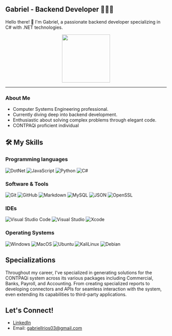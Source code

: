 ## Gabriel - Backend Developer 👨🏻‍💻

Hello there! 👋 I'm Gabriel, a passionate backend developer specializing in C# with .NET technologies.

<p align="center">
  <img src="https://github.com/7oSkaaa/7oSkaaa/blob/main/Images/about_me.gif?raw=true" width="150px">
</p>
<HR>

### About Me

- Computer Systems Engineering professional.
- Currently diving deep into backend development.
- Enthusiastic about solving complex problems through elegant code.
- CONTPAQi proficient individual

## 🛠️ My Skills

### Programming languages

![DotNet](https://img.shields.io/badge/.Net-129?style=flat-square&logo=.net&logoColor=pur)
![JavaScript](https://img.shields.io/badge/JavaScript-F7DF1E?style=flat-square&logo=JavaScript&logoColor=white)
![Python](https://img.shields.io/badge/Python-3776AB?style=flat-square&logo=Python&logoColor=white)
![C#](https://img.shields.io/badge/CSharp-129?style=flat-square&logo=CSharp&logoColor=white)

### Software & Tools

![Git](https://img.shields.io/badge/Git-F05032?style=flat-square&logo=Git&logoColor=white)
![GitHub](https://img.shields.io/badge/GitHub-181717?style=flat-square&logo=GitHub&logoColor=white)
![Markdown](https://img.shields.io/badge/Markdown-000000?style=flat-square&logo=Markdown&logoColor=white)
![MySQL](https://img.shields.io/badge/MySQL-4479A1?style=flat-square&logo=MySQL&logoColor=white)
![JSON](https://img.shields.io/badge/JSON-000000?style=flat-square&logo=JSON&logoColor=white)
![OpenSSL](https://img.shields.io/badge/OpenSSL-721412?style=flat-square&logo=OpenSSL&logoColor=white)

### IDEs

![Visual Studio Code](https://img.shields.io/badge/Visual_Studio_Code-007ACC?style=flat-square&logo=Visual-Studio-Code&logoColor=white)
![Visual Studio](https://img.shields.io/badge/Visual_Studio-129?style=flat-square&logo=Visual-Studio&logoColor=white)
![Xcode](https://img.shields.io/badge/Xcode-1575F9?style=flat-square&logo=Xcode&logoColor=white)

### Operating Systems

![Windows](https://img.shields.io/badge/Windows-0078D6?style=flat-square&logo=Windows&logoColor=white)
![MacOS](https://img.shields.io/badge/MacOS-000000?style=flat-square&logo=macOS&logoColor=white)
![Ubuntu](https://img.shields.io/badge/Ubuntu-E95420?style=flat-square&logo=Ubuntu&logoColor=white)
![KaliLinux](https://img.shields.io/badge/Kali-557C94?style=flat-square&logo=KaliLinux&logoColor=white)
![Debian](https://img.shields.io/badge/Debian-FF0000?style=flat-square&logo=Debian&logoColor=white)

## Specializations

Throughout my career, I've specialized in generating solutions for the CONTPAQi system across its various packages including Commercial, Banks, Payroll, and Accounting. From creating specialized reports to developing connectors and APIs for seamless interaction with the system, even extending its capabilities to third-party applications.

## Let's Connect!

- [LinkedIn](https://www.linkedin.com/in/gabriellrios03)
- Email: gabriellrios03@gmail.com
